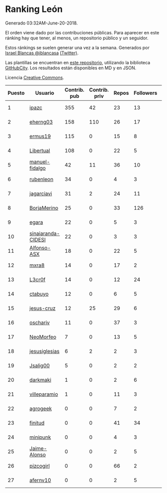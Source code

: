 # Ranking León

Generado 03:32AM-June-20-2018.

El orden viene dado por las contribuciones públicas. Para aparecer en este ránking hay que tener, al menos, un repositorio público y un seguidor.

Estos ránkings se suelen generar una vez a la semana. Generados por [Israel Blancas @iblancasa](https://github.com/iblancasa/) [(Twitter)](https://twitter.com/iblancasa).

Las plantillas se encuentran en [este repositorio](https://github.com/iblancasa/GH-Spanish-Ranking), utilizando la biblioteca [GitHubCity](https://github.com/iblancasa/GitHubCity). Los resultados están disponibles en MD y en JSON.

Licencia [Creative Commons](https://creativecommons.org/licenses/by/4.0/).

| Puesto   |  Usuario  | Contrib. pub | Contrib. priv |Repos| Followers | Desde |  Avatar  |
|----------|-----------|--------------|---------------|-----|-----------|-------|----------|
|1|[ipazc](https://github.com/ipazc)|355|42|23|13|2014-03-03|![ipazc]()|
|2|[eherng03](https://github.com/eherng03)|158|110|26|17|2016-03-03|![eherng03]()|
|3|[ermus19](https://github.com/ermus19)|115|0|15|8|2012-12-14|![ermus19]()|
|4|[Libertual](https://github.com/Libertual)|108|0|22|5|2014-11-17|![Libertual]()|
|5|[manuel-fidalgo](https://github.com/manuel-fidalgo)|42|11|36|10|2016-02-05|![manuel-fidalgo]()|
|6|[rubenleon](https://github.com/rubenleon)|34|0|4|3|2017-06-08|![rubenleon]()|
|7|[jagarciavi](https://github.com/jagarciavi)|31|2|24|11|2012-05-07|![jagarciavi]()|
|8|[BorjaMerino](https://github.com/BorjaMerino)|25|0|33|126|2012-05-03|![BorjaMerino]()|
|9|[egara](https://github.com/egara)|22|0|5|3|2015-08-07|![egara]()|
|10|[sinaiaranda-CIDESI](https://github.com/sinaiaranda-CIDESI)|22|0|3|3|2018-01-11|![sinaiaranda-CIDESI]()|
|11|[Alfonso-ASX](https://github.com/Alfonso-ASX)|18|0|22|5|2012-01-11|![Alfonso-ASX]()|
|12|[mxra8](https://github.com/mxra8)|14|0|17|2|2015-12-14|![mxra8]()|
|13|[L3cr0f](https://github.com/L3cr0f)|14|0|12|24|2016-02-25|![L3cr0f]()|
|14|[ctabuyo](https://github.com/ctabuyo)|12|0|6|5|2015-08-12|![ctabuyo]()|
|15|[jesus-cruz](https://github.com/jesus-cruz)|12|25|29|6|2016-03-04|![jesus-cruz]()|
|16|[oschariv](https://github.com/oschariv)|11|0|37|3|2016-09-26|![oschariv]()|
|17|[NeoMorfeo](https://github.com/NeoMorfeo)|7|0|13|5|2013-03-04|![NeoMorfeo]()|
|18|[jesusiglesias](https://github.com/jesusiglesias)|6|2|2|3|2015-02-27|![jesusiglesias]()|
|19|[Jsalig00](https://github.com/Jsalig00)|5|0|2|2|2018-02-20|![Jsalig00]()|
|20|[darkmaki](https://github.com/darkmaki)|1|0|2|6|2014-12-01|![darkmaki]()|
|21|[villeparamio](https://github.com/villeparamio)|1|0|11|3|2015-12-01|![villeparamio]()|
|22|[agrogeek](https://github.com/agrogeek)|0|0|7|2|2009-04-01|![agrogeek]()|
|23|[finitud](https://github.com/finitud)|0|0|41|34|2010-02-24|![finitud]()|
|24|[minipunk](https://github.com/minipunk)|0|0|4|3|2012-09-20|![minipunk]()|
|25|[Jaime-Alonso](https://github.com/Jaime-Alonso)|0|0|2|5|2014-01-28|![Jaime-Alonso]()|
|26|[pizcogirl](https://github.com/pizcogirl)|0|0|66|2|2014-09-26|![pizcogirl]()|
|27|[afernv10](https://github.com/afernv10)|0|0|2|5|2017-02-23|![afernv10]()|
